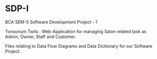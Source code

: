 # SDP-I
BCA SEM-5 Software Development Project - 1 

Tonsorium Twits : Web-Application for managing Salon related task as Admin, Owner, Staff and Customer.

Files relating to Data Flow Diagrams and Data Dictionary for our Software Project.
